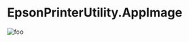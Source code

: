 # EpsonPrinterUtility.AppImage

![foo](https://github.com/nx-appbuild-hub/EpsonPrinterUtility.AppImage//actions/workflows/makefile.yml/badge.svg)
